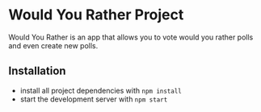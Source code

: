# Would You Rather Project

Would You Rather is an app that allows you to vote would you rather polls and even create new polls.

## Installation

- install all project dependencies with `npm install`
- start the development server with `npm start`
